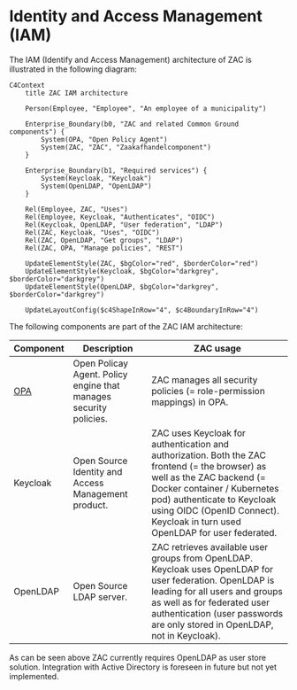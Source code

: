 # Identity and Access Management (IAM)

The IAM (Identify and Access Management) architecture of ZAC is illustrated in the following diagram:

```mermaid
C4Context
    title ZAC IAM architecture

    Person(Employee, "Employee", "An employee of a municipality")

    Enterprise_Boundary(b0, "ZAC and related Common Ground components") {
        System(OPA, "Open Policy Agent")
        System(ZAC, "ZAC", "Zaakafhandelcomponent")
    }

    Enterprise_Boundary(b1, "Required services") {
        System(Keycloak, "Keycloak")
        System(OpenLDAP, "OpenLDAP")
    }

    Rel(Employee, ZAC, "Uses")
    Rel(Employee, Keycloak, "Authenticates", "OIDC")
    Rel(Keycloak, OpenLDAP, "User federation", "LDAP")
    Rel(ZAC, Keycloak, "Uses", "OIDC")
    Rel(ZAC, OpenLDAP, "Get groups", "LDAP")
    Rel(ZAC, OPA, "Manage policies", "REST")

    UpdateElementStyle(ZAC, $bgColor="red", $borderColor="red")
    UpdateElementStyle(Keycloak, $bgColor="darkgrey", $borderColor="darkgrey")
    UpdateElementStyle(OpenLDAP, $bgColor="darkgrey", $borderColor="darkgrey")

    UpdateLayoutConfig($c4ShapeInRow="4", $c4BoundaryInRow="4")
```

The following components are part of the ZAC IAM architecture:

| Component                                 | Description                                                       | ZAC usage                                                                                                                                                                                                                                                               |
|-------------------------------------------|-------------------------------------------------------------------|-------------------------------------------------------------------------------------------------------------------------------------------------------------------------------------------------------------------------------------------------------------------------|
| [OPA](https://www.openpolicyagent.org//)  | Open Policay Agent. Policy engine that manages security policies. | ZAC manages all security policies (= role-permission mappings) in OPA.                                                                                                                                                                                                  |
| Keycloak                                  | Open Source Identity and Access Management product.               | ZAC uses Keycloak for authentication and authorization. Both the ZAC frontend (= the browser) as well as the ZAC backend (= Docker container / Kubernetes pod) authenticate to Keycloak using OIDC (OpenID Connect). Keycloak in turn used OpenLDAP for user federated. |
| OpenLDAP                                  | Open Source LDAP server.                                          | ZAC retrieves available user groups from OpenLDAP. Keycloak uses OpenLDAP for user federation. OpenLDAP is leading for all users and groups as well as for federated user authentication (user passwords are only stored in OpenLDAP, not in Keycloak).                 |

As can be seen above ZAC currently requires OpenLDAP as user store solution. Integration with Active Directory is foreseen in future but not yet implemented.
